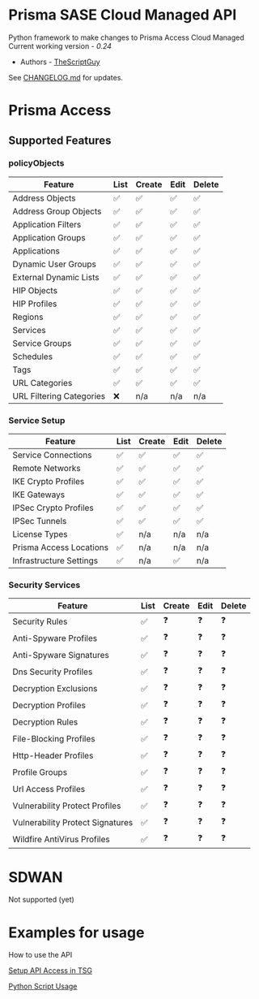 # Prisma SASE Cloud Managed API
Python framework to make changes to Prisma Access Cloud Managed
Current working version - _0.24_

* Authors - [TheScriptGuy](https://github.com/TheScriptGuy)


See [CHANGELOG.md](https://github.com/PaloAltoNetworks/PrismaSASECloudManaged-Python/blob/main/CHANGELOG.md) for updates.

# Prisma Access
## Supported Features 
### policyObjects
| Feature | List | Create | Edit | Delete |
| ------- | ---- | ------ | ---- | ------ |
| Address Objects | :white_check_mark: | :white_check_mark: | :white_check_mark: | :white_check_mark: |
| Address Group Objects | :white_check_mark: | :white_check_mark: | :white_check_mark: | :white_check_mark: |
| Application Filters | :white_check_mark: | :white_check_mark: | :white_check_mark: | :white_check_mark: |
| Application Groups | :white_check_mark: | :white_check_mark: | :white_check_mark: | :white_check_mark: |
| Applications | :white_check_mark: | :white_check_mark: | :white_check_mark: | :white_check_mark: |
| Dynamic User Groups | :white_check_mark: | :white_check_mark: | :white_check_mark: | :white_check_mark: |
| External Dynamic Lists | :white_check_mark: | :white_check_mark: | :white_check_mark: | :white_check_mark: |
| HIP Objects | :white_check_mark: | :white_check_mark: | :white_check_mark: | :white_check_mark: |
| HIP Profiles | :white_check_mark: | :white_check_mark: | :white_check_mark: | :white_check_mark: |
| Regions| :white_check_mark: | :white_check_mark: | :white_check_mark: | :white_check_mark: |
| Services | :white_check_mark: | :white_check_mark: | :white_check_mark: | :white_check_mark: |
| Service Groups | :white_check_mark: | :white_check_mark: | :white_check_mark: | :white_check_mark: |
| Schedules | :white_check_mark: | :white_check_mark: | :white_check_mark: | :white_check_mark: |
| Tags | :white_check_mark: | :white_check_mark: | :white_check_mark: | :white_check_mark: |
| URL Categories | :white_check_mark: | :white_check_mark: | :white_check_mark: | :white_check_mark: |
| URL Filtering Categories | :x: | n/a | n/a | n/a |


### Service Setup
| Feature | List | Create | Edit | Delete |
| ------- | ---- | ------ | ---- | ------ |
| Service Connections | :white_check_mark: | :white_check_mark: | :white_check_mark: | :white_check_mark: |
| Remote Networks | :white_check_mark: | :white_check_mark: | :white_check_mark: | :white_check_mark: |
| IKE Crypto Profiles | :white_check_mark: | :white_check_mark: | :white_check_mark: | :white_check_mark: |
| IKE Gateways | :white_check_mark: | :white_check_mark: | :white_check_mark: | :white_check_mark: | 
| IPSec Crypto Profiles | :white_check_mark: | :white_check_mark: | :white_check_mark: | :white_check_mark: |
| IPSec Tunnels | :white_check_mark: | :white_check_mark: | :white_check_mark: | :white_check_mark: |
| License Types | :white_check_mark: | n/a | n/a | n/a |
| Prisma Access Locations | :white_check_mark: | n/a | n/a | n/a |
| Infrastructure Settings | :white_check_mark: | n/a | :white_check_mark: | n/a |

### Security Services
| Feature | List | Create | Edit | Delete |
| ------- | ---- | ------ | ---- | ------ |
| Security Rules | :white_check_mark: | :question: | :question: | :question: |
| Anti-Spyware Profiles | :white_check_mark: | :question: | :question: | :question: |
| Anti-Spyware Signatures | :white_check_mark: | :question: | :question: | :question: |
| Dns Security Profiles | :white_check_mark: | :question: | :question: | :question: | 
| Decryption Exclusions | :white_check_mark: | :question: | :question: | :question: |
| Decryption Profiles | :white_check_mark: | :question: | :question: | :question: |
| Decryption Rules | :white_check_mark: | :question: | :question: | :question: |
| File-Blocking Profiles | :white_check_mark: | :question: | :question: | :question: |
| Http-Header Profiles | :white_check_mark: | :question: | :question: | :question: |
| Profile Groups | :white_check_mark: | :question: | :question: | :question: |
| Url Access Profiles | :white_check_mark: | :question: | :question: | :question: |
| Vulnerability Protect Profiles | :white_check_mark: | :question: | :question: | :question: |
| Vulnerability Protect Signatures | :white_check_mark: | :question: | :question: | :question: |
| Wildfire AntiVirus Profiles | :white_check_mark: | :question: | :question: | :question: |

# SDWAN
Not supported (yet)

# Examples for usage
How to use the API

[Setup API Access in TSG](https://github.com/PaloAltoNetworks/PrismaSASECloudManaged-Python/blob/main/usage-identity-access.md)

[Python Script Usage](https://github.com/PaloAltoNetworks/PrismaSASECloudManaged-Python/blob/main/usage-python.md)
